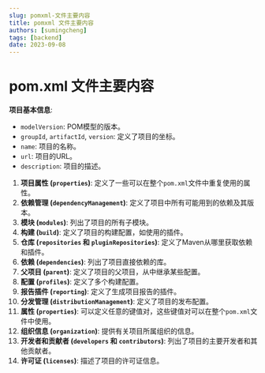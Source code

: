 ```yaml
---
slug: pomxml-文件主要内容
title: pomxml 文件主要内容
authors: [sumingcheng]
tags: [backend]
date: 2023-09-08
---
```


# pom.xml 文件主要内容



 



**项目基本信息**:  


* `modelVersion`: POM模型的版本。
* `groupId`, `artifactId`, `version`: 定义了项目的坐标。
* `name`: 项目的名称。
* `url`: 项目的URL。
* `description`: 项目的描述。

  


1. **项目属性 (`properties`)**: 定义了一些可以在整个`pom.xml`文件中重复使用的属性。
2. **依赖管理 (`dependencyManagement`)**: 定义了项目中所有可能用到的依赖及其版本。
3. **模块 (`modules`)**: 列出了项目的所有子模块。
4. **构建 (`build`)**: 定义了项目的构建配置，如使用的插件。
5. **仓库 (`repositories` 和 `pluginRepositories`)**: 定义了Maven从哪里获取依赖和插件。
6. **依赖 (`dependencies`)**: 列出了项目直接依赖的库。
7. **父项目 (`parent`)**: 定义了项目的父项目，从中继承某些配置。
8. **配置 (`profiles`)**: 定义了多个构建配置。
9. **报告插件 (`reporting`)**: 定义了生成项目报告的插件。
10. **分发管理 (`distributionManagement`)**: 定义了项目的发布配置。
11. **属性 (`properties`)**: 可以定义任意的键值对，这些键值对可以在整个`pom.xml`文件中使用。
12. **组织信息 (`organization`)**: 提供有关项目所属组织的信息。
13. **开发者和贡献者 (`developers` 和 `contributors`)**: 列出了项目的主要开发者和其他贡献者。
14. **许可证 (`licenses`)**: 描述了项目的许可证信息。